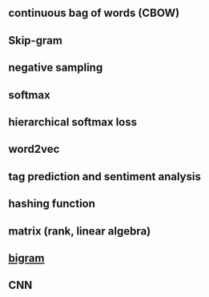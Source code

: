 ## continuous bag of words (CBOW)
## Skip-gram
## negative sampling
## softmax
## hierarchical softmax loss
## word2vec
## tag prediction and sentiment analysis
## hashing function
## matrix (rank, linear algebra)
## [bigram](https://en.wikipedia.org/wiki/Bigram)
## CNN
